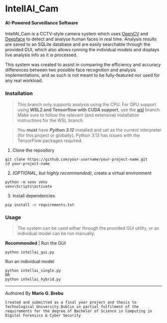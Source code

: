 # IntellAI_Cam
#### AI-Powered Surveillance Software

IntellAI_Cam is a CCTV-style camera system which uses [OpenCV](https://pypi.org/project/opencv-python/) and [Deepface](https://github.com/serengil/deepface) to detect and analyse human faces in real time. Analysis results are saved to an SQLite database and are easily searchable through the provided GUI, which also allows running the individual models and displays live analysis info as it is processed.

This system was created to assist in comparing the efficiency and accuracy differences between two possible face recognition and analysis implementations, and as such is not meant to be fully-featured nor used for any real workload. 

### Installation
> This branch only supports analysis using the CPU. For GPU support using **WSL2 and Tensorflow with CUDA support**, use the [wsl](https://github.com/MGBrebu/intellai_cam/tree/wsl) branch. Make sure to follow the relevant (and extensive) installation instructions for the WSL branch.

> You **must** have ***Python 3.12*** installed and set as the current interpreter (for this project or globally). Python 3.13 has issues with the TensorFlow packages required.

1. Clone the repository
```
git clone https://github.com/your-username/your-project-name.git
cd your-project-name
```

2. *(OPTIONAL, but highly recommended)*, create a virtual environment
```
python -m venv venv
venv\Scripts\activate
```

3. Install dependencies
```
pip install -r requirements.txt
```

### Usage
>The system can be used either through the provided GUI utility, or an individual model can be run manually.

**Recommended** | Run the GUI
```
python intellai_gui.py
```
Run an individual model
```
python intellai_single.py
OR
python intellai_hybrid.py
```


-----
Authored By **Mario G. Brebu**

`Created and submitted as a final year project and thesis to Technological University Dublin in partial fulfilment of the requirements for the degree of Bachelor of Science in Computing in Digital Forensics & Cyber Security`

